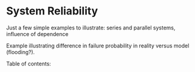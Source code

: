 # System Reliability

Just a few simple examples to illustrate: series and parallel systems, influence of dependence 

Example illustrating difference in failure probability in reality versus model (flooding?).


Table of contents:

```{tableofcontents}
```